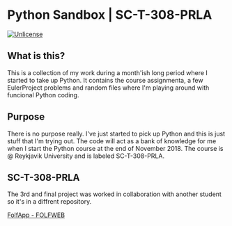 # Python Sandbox | SC-T-308-PRLA

[![Unlicense](https://img.shields.io/badge/license-UNLICENSE-lightgrey.svg)](https://unlicense.org/)

## What is this?

This is a collection of my work during a month'ish long period where I started to take up Python. It contains the course assignmenta, a few EulerProject problems and random files where I'm playing around with funcional Python coding.

## Purpose

There is no purpose really. I've just started to pick up Python and this is just stuff that I'm trying
out. The code will act as a bank of knowledge for me when I start the Python course at the end of
November 2018. The course is @ Reykjavik University and is labeled SC-T-308-PRLA.

## SC-T-308-PRLA

The 3rd and final project was worked in collaboration with another student so it's in a diffrent repository.

[FolfApp - FOLFWEB]()

